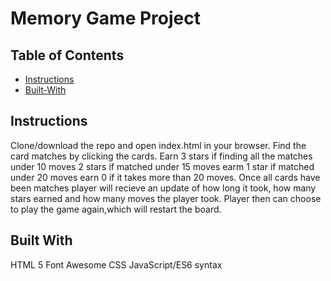 # Memory Game Project

## Table of Contents

- [Instructions](#instructions)
- [Built-With](#built-with)

## Instructions

Clone/download the repo and open index.html in your browser. Find the card matches by clicking the cards. Earn 3 stars if finding all the matches under 10 moves 2 stars if matched under 15 moves earm 1 star if matched under 20 moves earn 0 if it takes more than 20 moves. Once all cards have been matches player will recieve an update of how long it took, how many stars earned and how many moves the player took. Player then can choose to play the game again,which will restart the board.

## Built With

HTML 5
Font Awesome
CSS
JavaScript/ES6 syntax

